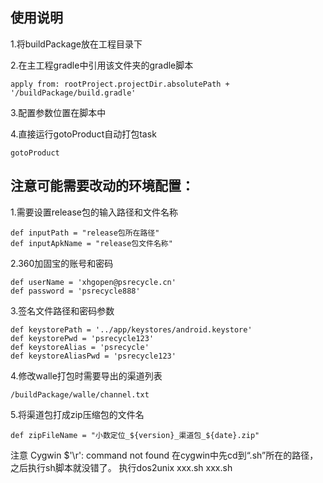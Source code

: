 ## 使用说明

1.将buildPackage放在工程目录下

2.在主工程gradle中引用该文件夹的gradle脚本
    
    apply from: rootProject.projectDir.absolutePath + '/buildPackage/build.gradle'
    
3.配置参数位置在脚本中
    
4.直接运行gotoProduct自动打包task

    gotoProduct

## 注意可能需要改动的环境配置：
1.需要设置release包的输入路径和文件名称

    def inputPath = "release包所在路径"
    def inputApkName = "release包文件名称"

2.360加固宝的账号和密码

    def userName = 'xhgopen@psrecycle.cn'
    def password = 'psrecycle888'

3.签名文件路径和密码参数

    def keystorePath = '../app/keystores/android.keystore'
    def keystorePwd = 'psrecycle123'
    def keystoreAlias = 'psrecycle'
    def keystoreAliasPwd = 'psrecycle123'

4.修改walle打包时需要导出的渠道列表

    /buildPackage/walle/channel.txt

5.将渠道包打成zip压缩包的文件名

    def zipFileName = "小数定位_${version}_渠道包_${date}.zip"
    
        
注意
Cygwin $'\r': command not found
在cygwin中先cd到“.sh”所在的路径，之后执行sh脚本就没错了。
执行dos2unix xxx.sh xxx.sh